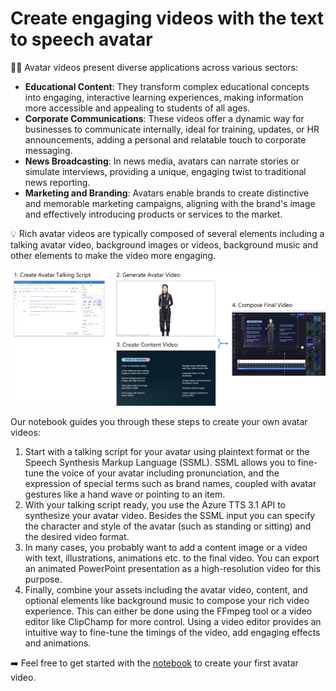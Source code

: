 # Create engaging videos with the text to speech avatar

👩‍🦰 Avatar videos present diverse applications across various sectors:

- __Educational Content__: They transform complex educational concepts into engaging, interactive learning experiences, making information more accessible and appealing to students of all ages.
- __Corporate Communications__: These videos offer a dynamic way for businesses to communicate internally, ideal for training, updates, or HR announcements, adding a personal and relatable touch to corporate messaging.
- __News Broadcasting__: In news media, avatars can narrate stories or simulate interviews, providing a unique, engaging twist to traditional news reporting.
- __Marketing and Branding__: Avatars enable brands to create distinctive and memorable marketing campaigns, aligning with the brand's image and effectively introducing products or services to the market.

💡 Rich avatar videos are typically composed of several elements including a talking avatar video, background images or videos, background music and other elements to make the video more engaging. 

<img src="./media/workflow.png" width="1200">

Our notebook guides you through these steps to create your own avatar videos:

1. Start with a talking script for your avatar using plaintext format or the Speech Synthesis Markup Language (SSML). SSML allows you to fine-tune the voice of your avatar including pronunciation, and the expression of special terms such as brand names, coupled with avatar gestures like a hand wave or pointing to an item. 
2. With your talking script ready, you use the Azure TTS 3.1 API to synthesize your avatar video. Besides the SSML input you can specify the character and style of the avatar (such as standing or sitting) and the desired video format.  
3. In many cases, you probably want to add a content image or a video with text, illustrations, animations etc. to the final video. You can export an animated PowerPoint presentation as a high-resolution video for this purpose.
4. Finally, combine your assets including the avatar video, content, and optional elements like background music to compose your rich video experience. This can either be done using the FFmpeg tool or a video editor like ClipChamp for more control. Using a video editor provides an intuitive way to fine-tune the timings of the video, add engaging effects and animations.

➡️ Feel free to get started with the [notebook](./create-avatar-video.ipynb) to create your first avatar video.